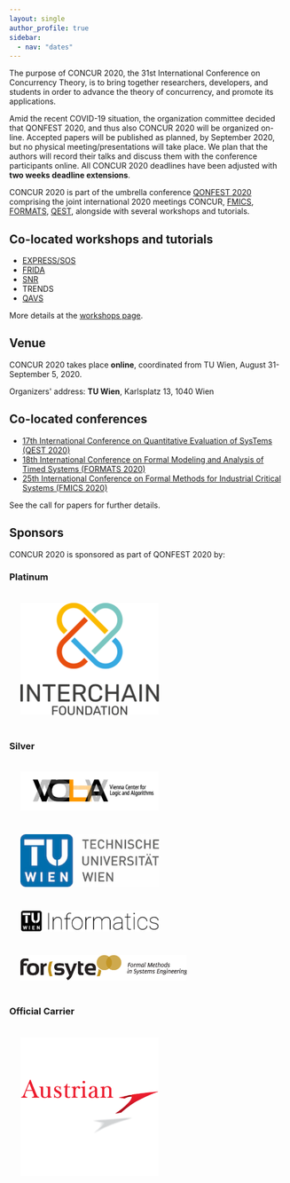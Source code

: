 ```yaml
---
layout: single
author_profile: true
sidebar:
  - nav: "dates"
---
```


The purpose of CONCUR 2020, the 31st International Conference on Concurrency
Theory, is to bring together researchers, developers, and students in order to
advance the theory of concurrency, and promote its applications.


Amid the recent COVID-19 situation, the organization committee decided that
QONFEST 2020, and thus also CONCUR 2020 will be organized on-line. Accepted
papers will be published as planned, by September 2020, but no physical
meeting/presentations will take place.  We plan that the authors will record
their talks and discuss them with the conference participants online.  All
CONCUR 2020 deadlines have been adjusted with __two weeks deadline
extensions__.

CONCUR 2020 is part of the umbrella conference
[QONFEST 2020](https://qonfest2020.github.io/)
comprising the joint international 2020 meetings CONCUR,
[FMICS](https://fmics20.ait.ac.at),
[FORMATS](https://formats-2020.cs.ru.nl/),
[QEST](http://www.qest.org/qest2020/),
alongside with several workshops
and tutorials.

## Co-located workshops and tutorials

 * [EXPRESS/SOS](https://express-sos2020.cs.ru.nl/)
 * [FRIDA](https://frida2020.galois.com/)
 * [SNR](http://www.cs.cas.cz/snr2020/)
 * TRENDS
 * [QAVS](https://qavs.edgecloud.de/)


 More details at the [workshops page](/workshops.md).

## Venue

CONCUR 2020 takes place __online__,
coordinated from TU Wien, August 31-September 5, 2020.

Organizers' address: __TU Wien__, Karlsplatz 13, 1040 Wien

## Co-located conferences

 * [17th International Conference on Quantitative Evaluation of SysTems (QEST 2020)](http://www.qest.org/qest2020/)
 * [18th International Conference on Formal Modeling and Analysis of Timed Systems (FORMATS 2020)](https://formats-2020.cs.ru.nl/)
 * [25th International Conference on Formal Methods for Industrial Critical Systems (FMICS 2020)](https://fmics20.ait.ac.at)

See the call for papers for further details.

## Sponsors

CONCUR 2020 is sponsored as part of QONFEST 2020 by:

### Platinum

<a href="https://interchain.io/">
<img border="0" src="/assets/images/interchain.svg"
    width="250" alt="Interchain Foundation" style="padding: 20px;">
</a>

### Silver

<a href="http://www.vcla.at/">
    <img border="0" alt="VCLA" src="/assets/images/VCLA.svg" width="250"
        alt="VCLA" style="padding: 20px;">
</a>
<a href="https://www.tuwien.at/">
    <img border="0" alt="TU Wien" src="/assets/images/TU_logo.jpg" width="250"
        alt="TU Wien" style="padding: 20px;">
</a>
<a href="https://informatics.tuwien.ac.at/">
    <img border="0" alt="TU Wien - Informatics"
        src="/assets/images/tuw-informatics.png" width="250"
        alt="TU Wien - Informatics" style="padding: 20px;">
  </a>
  <a href="https://forsyte.at/">
    <img border="0" alt="Forsyte" src="/assets/images/forsyte.png"
        width="300" alt="Forsyte" style="padding: 20px;">
  </a>

### Official Carrier

  <a href="https://www.austrian.com/?sc_lang=de&cc=AT">
        <img border="0" alt="Austrian Airlines" src="/assets/images/austrian_logo.png"
            width="250" alt="Austrian Airlines" style="padding: 20px;">
  </a>

